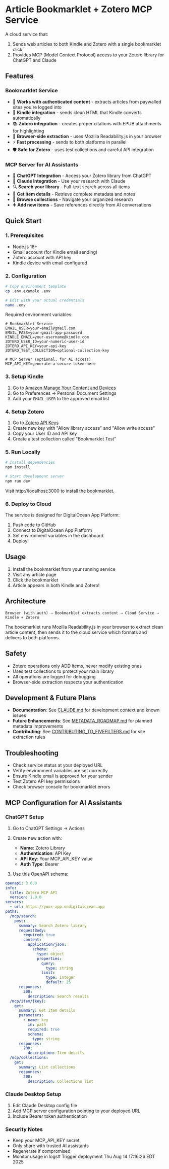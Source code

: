 # Article Bookmarklet + Zotero MCP Service

A cloud service that:
1. Sends web articles to both Kindle and Zotero with a single bookmarklet click
2. Provides MCP (Model Context Protocol) access to your Zotero library for ChatGPT and Claude

## Features

### Bookmarklet Service
- 🔐 **Works with authenticated content** - extracts articles from paywalled sites you're logged into
- 📧 **Kindle integration** - sends clean HTML that Kindle converts automatically
- 📚 **Zotero integration** - creates proper citations with EPUB attachments for highlighting
- 🎯 **Browser-side extraction** - uses Mozilla Readability.js in your browser
- ⚡ **Fast processing** - sends to both platforms in parallel
- 🛡️ **Safe for Zotero** - uses test collections and careful API integration

### MCP Server for AI Assistants
- 🤖 **ChatGPT Integration** - Access your Zotero library from ChatGPT
- 🧠 **Claude Integration** - Use your research with Claude
- 🔍 **Search your library** - Full-text search across all items
- 📑 **Get item details** - Retrieve complete metadata and notes
- 📁 **Browse collections** - Navigate your organized research
- ➕ **Add new items** - Save references directly from AI conversations

## Quick Start

### 1. Prerequisites

- Node.js 18+
- Gmail account (for Kindle email sending)
- Zotero account with API key
- Kindle device with email configured

### 2. Configuration

```bash
# Copy environment template
cp .env.example .env

# Edit with your actual credentials
nano .env
```

Required environment variables:
```
# Bookmarklet Service
EMAIL_USER=your-email@gmail.com
EMAIL_PASS=your-gmail-app-password
KINDLE_EMAIL=your-username@kindle.com
ZOTERO_USER_ID=your-numeric-user-id
ZOTERO_API_KEY=your-api-key
ZOTERO_TEST_COLLECTION=optional-collection-key

# MCP Server (optional, for AI access)
MCP_API_KEY=generate-a-secure-token-here
```

### 3. Setup Kindle

1. Go to [Amazon Manage Your Content and Devices](https://www.amazon.com/mn/dcw/myx.html)
2. Go to Preferences → Personal Document Settings
3. Add your `EMAIL_USER` to the approved email list

### 4. Setup Zotero

1. Go to [Zotero API Keys](https://www.zotero.org/settings/keys)
2. Create new key with "Allow library access" and "Allow write access"
3. Copy your User ID and API key
4. Create a test collection called "Bookmarklet Test"

### 5. Run Locally

```bash
# Install dependencies
npm install

# Start development server
npm run dev
```

Visit http://localhost:3000 to install the bookmarklet.

### 6. Deploy to Cloud

The service is designed for DigitalOcean App Platform:

1. Push code to GitHub
2. Connect to DigitalOcean App Platform
3. Set environment variables in the dashboard
4. Deploy!

## Usage

1. Install the bookmarklet from your running service
2. Visit any article page
3. Click the bookmarklet
4. Article appears in both Kindle and Zotero!

## Architecture

```
Browser (with auth) → Bookmarklet extracts content → Cloud Service → Kindle + Zotero
```

The bookmarklet runs Mozilla Readability.js in your browser to extract clean article content, then sends it to the cloud service which formats and delivers to both platforms.

## Safety

- Zotero operations only ADD items, never modify existing ones
- Uses test collections to protect your main library
- All operations are logged for debugging
- Browser-side extraction respects your authentication

## Development & Future Plans

- **Documentation**: See [CLAUDE.md](./CLAUDE.md) for development context and known issues
- **Future Enhancements**: See [METADATA_ROADMAP.md](./METADATA_ROADMAP.md) for planned metadata improvements
- **Contributing**: See [CONTRIBUTING_TO_FIVEFILTERS.md](./CONTRIBUTING_TO_FIVEFILTERS.md) for site extraction rules

## Troubleshooting

- Check service status at your deployed URL
- Verify environment variables are set correctly
- Ensure Kindle email is approved for your sender
- Test Zotero API key permissions
- Check browser console for bookmarklet errors

## MCP Configuration for AI Assistants

### ChatGPT Setup

1. Go to ChatGPT Settings → Actions
2. Create new action with:
   - **Name**: Zotero Library
   - **Authentication**: API Key
   - **API Key**: Your MCP_API_KEY value
   - **Auth Type**: Bearer

3. Use this OpenAPI schema:
```yaml
openapi: 3.0.0
info:
  title: Zotero MCP API
  version: 1.0.0
servers:
  - url: https://your-app.ondigitalocean.app
paths:
  /mcp/search:
    post:
      summary: Search Zotero library
      requestBody:
        required: true
        content:
          application/json:
            schema:
              type: object
              properties:
                query:
                  type: string
                limit:
                  type: integer
                  default: 25
      responses:
        200:
          description: Search results
  /mcp/item/{key}:
    get:
      summary: Get item details
      parameters:
        - name: key
          in: path
          required: true
          schema:
            type: string
      responses:
        200:
          description: Item details
  /mcp/collections:
    get:
      summary: List collections
      responses:
        200:
          description: Collections list
```

### Claude Desktop Setup

1. Edit Claude Desktop config file
2. Add MCP server configuration pointing to your deployed URL
3. Include Bearer token authentication

### Security Notes

- Keep your MCP_API_KEY secret
- Only share with trusted AI assistants
- Regenerate if compromised
- Monitor usage in logs# Trigger deployment Thu Aug 14 17:16:26 EDT 2025
